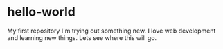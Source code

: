 # hello-world
My first repository
I'm trying out something new.  I love web development and learning new things.  Lets see where this will go.  
